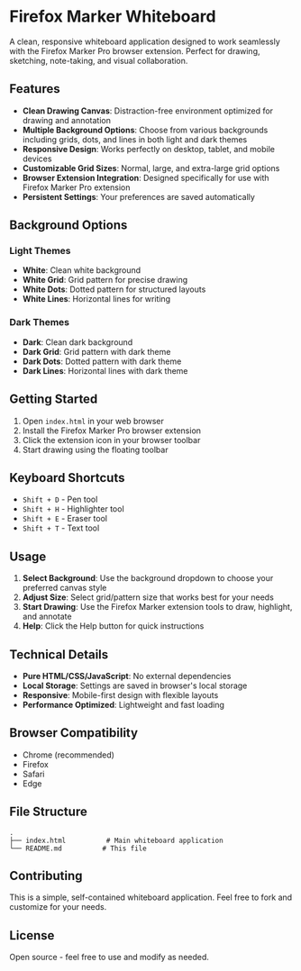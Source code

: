 # Firefox Marker Whiteboard

A clean, responsive whiteboard application designed to work seamlessly with the Firefox Marker Pro browser extension. Perfect for drawing, sketching, note-taking, and visual collaboration.

## Features

- **Clean Drawing Canvas**: Distraction-free environment optimized for drawing and annotation
- **Multiple Background Options**: Choose from various backgrounds including grids, dots, and lines in both light and dark themes
- **Responsive Design**: Works perfectly on desktop, tablet, and mobile devices
- **Customizable Grid Sizes**: Normal, large, and extra-large grid options
- **Browser Extension Integration**: Designed specifically for use with Firefox Marker Pro extension
- **Persistent Settings**: Your preferences are saved automatically

## Background Options

### Light Themes

- **White**: Clean white background
- **White Grid**: Grid pattern for precise drawing
- **White Dots**: Dotted pattern for structured layouts
- **White Lines**: Horizontal lines for writing

### Dark Themes

- **Dark**: Clean dark background
- **Dark Grid**: Grid pattern with dark theme
- **Dark Dots**: Dotted pattern with dark theme
- **Dark Lines**: Horizontal lines with dark theme

## Getting Started

1. Open `index.html` in your web browser
2. Install the Firefox Marker Pro browser extension
3. Click the extension icon in your browser toolbar
4. Start drawing using the floating toolbar

## Keyboard Shortcuts

- `Shift + D` - Pen tool
- `Shift + H` - Highlighter tool
- `Shift + E` - Eraser tool
- `Shift + T` - Text tool

## Usage

1. **Select Background**: Use the background dropdown to choose your preferred canvas style
2. **Adjust Size**: Select grid/pattern size that works best for your needs
3. **Start Drawing**: Use the Firefox Marker extension tools to draw, highlight, and annotate
4. **Help**: Click the Help button for quick instructions

## Technical Details

- **Pure HTML/CSS/JavaScript**: No external dependencies
- **Local Storage**: Settings are saved in browser's local storage
- **Responsive**: Mobile-first design with flexible layouts
- **Performance Optimized**: Lightweight and fast loading

## Browser Compatibility

- Chrome (recommended)
- Firefox
- Safari
- Edge

## File Structure

```
.
├── index.html          # Main whiteboard application
└── README.md          # This file
```

## Contributing

This is a simple, self-contained whiteboard application. Feel free to fork and customize for your needs.

## License

Open source - feel free to use and modify as needed.
